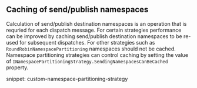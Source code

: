 ## Caching of send/publish namespaces

Calculation of send/publish destination namespaces is an operation that is requried for each dispatch message. For certain strategies performance can be improved by caching send/publish destination namespaces to be re-used for subsequent dispatches. For other strategies such as `RoundRobinNamespacePartitioning` namespaces should not be cached. Namespace partitioning strategies can control caching by setting the value of `INamespacePartitioningStrategy.SendingNamespacesCanBeCached` property.

snippet: custom-namespace-partitioning-strategy